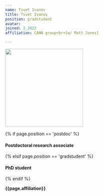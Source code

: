 ```yaml
---
name: Tsvet Ivanov
title: Tsvet Ivanov
position: gradstudent
avatar: 
joined: 3_2022
affiliation: CANN group<br>[w/ Matt Jones]

---
```


<img width="250" src="{{site.baseurl}}/images/people/{{page.avatar}}" data-action="zoom">

 {% if page.position == 'postdoc' %}
<h4>Postdoctoral research associate</h4>
 {% elsif page.position == 'gradstudent' %}
<h4>PhD student</h4>
 {% endif %}

<b>{{page.affiliation}}</b>
<br>

<header class="masthead text-justify" style="font-size:120%">

